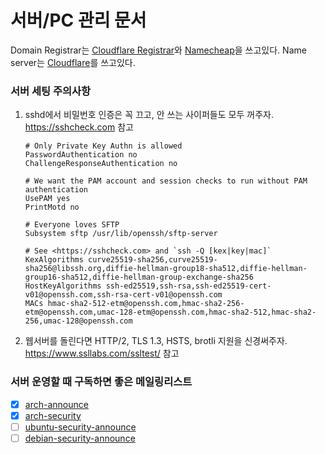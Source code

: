 서버/PC 관리 문서
========
Domain Registrar는 [Cloudflare Registrar]와 [Namecheap]을 쓰고있다. Name
server는 [Cloudflare]를 쓰고있다.

[Cloudflare Registrar]: https://www.cloudflare.com/products/registrar/
[Namecheap]: https://www.namecheap.com/
[Cloudflare]: https://www.cloudflare.com/

### 서버 세팅 주의사항
1.  sshd에서 비밀번호 인증은 꼭 끄고, 안 쓰는 사이퍼들도 모두 꺼주자.
    https://sshcheck.com 참고

    ```sshd_config
    # Only Private Key Authn is allowed
    PasswordAuthentication no
    ChallengeResponseAuthentication no

    # We want the PAM account and session checks to run without PAM authentication
    UsePAM yes
    PrintMotd no

    # Everyone loves SFTP
    Subsystem sftp /usr/lib/openssh/sftp-server

    # See <https://sshcheck.com> and `ssh -Q [kex|key|mac]`
    KexAlgorithms curve25519-sha256,curve25519-sha256@libssh.org,diffie-hellman-group18-sha512,diffie-hellman-group16-sha512,diffie-hellman-group-exchange-sha256
    HostKeyAlgorithms ssh-ed25519,ssh-rsa,ssh-ed25519-cert-v01@openssh.com,ssh-rsa-cert-v01@openssh.com
    MACs hmac-sha2-512-etm@openssh.com,hmac-sha2-256-etm@openssh.com,umac-128-etm@openssh.com,hmac-sha2-512,hmac-sha2-256,umac-128@openssh.com
    ```

1.  웹서버를 돌린다면 HTTP/2, TLS 1.3, HSTS, brotli 지원을 신경써주자.
    https://www.ssllabs.com/ssltest/ 참고

### 서버 운영할 때 구독하면 좋은 메일링리스트
- [x] [arch-announce](https://lists.archlinux.org/listinfo/arch-announce)
- [x] [arch-security](https://lists.archlinux.org/listinfo/arch-security)
- [ ] [ubuntu-security-announce](https://lists.ubuntu.com/mailman/listinfo/ubuntu-security-announce)
- [ ] [debian-security-announce](https://lists.debian.org/debian-security-announce/)
